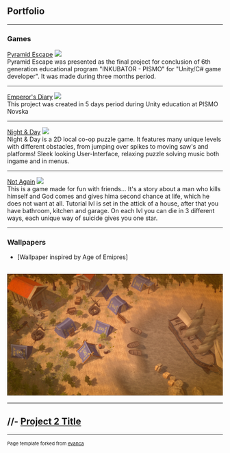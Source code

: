 ## Portfolio

---

### Games 

[Pyramid Escape](https://bernarda.itch.io/pyramid-escape)
<img src="https://img.itch.zone/aW1nLzgyNTEzNjkucG5n/315x250%23c/lMcXUS.png"/>
<br>Pyramid Escape was presented as the final project for conclusion of 6th generation educational program "INKUBATOR - PISMO" for "Unity/C# game developer". It was made  during three months period.

---
[Emperor's Diary](https://sdad-711.itch.io/emperors-diary)
<img src="https://img.itch.zone/aW1nLzcyOTY0OTYucG5n/315x250%23c/oULPG%2B.png"/>
<br>This project was created in 5 days period during Unity education at PISMO Novska

---
[Night & Day](https://jovvvva.itch.io/night-day)
<img src="https://img.itch.zone/aW1nLzc2MzEyMzQucG5n/original/FEe4FL.png"/>
<br>Night & Day is a 2D local co-op puzzle game. It features many unique levels with different obstacles, from jumping over spikes to moving saw's and platforms! Sleek looking User-Interface, relaxing puzzle solving music both ingame and in menus.

---
[Not Again](https://njoknjok.itch.io/not-again)
<img src="https://img.itch.zone/aW1nLzgwOTc2MDIucG5n/315x250%23c/dSzrEh.png"/>
<br>This is a game made for fun with friends... It's a story about a man who kills himself and God comes and gives hima second chance at life, which he does not want at all. Tutorial lvl is set in the attick of a house, after that you have bathroom, kitchen and garage. On each lvl you can die in 3 different ways, each unique way of suicide gives you one star.

---

### Wallpapers

- [Wallpaper inspired by Age of Emipres]
<br>
<img src="images/Wallpaper_Lea.jpg?raw=true"/>

---
//- [Project 2 Title](http://example.com/)
---




---
<p style="font-size:11px">Page template forked from <a href="https://github.com/evanca/quick-portfolio">evanca</a></p>
<!-- Remove above link if you don't want to attibute -->
